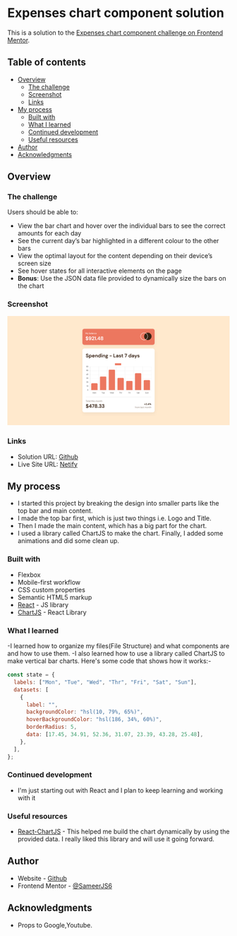 # Expenses chart component solution

This is a solution to the [Expenses chart component challenge on Frontend Mentor](https://www.frontendmentor.io/challenges/expenses-chart-component-e7yJBUdjwt).

## Table of contents

- [Overview](#overview)
  - [The challenge](#the-challenge)
  - [Screenshot](#screenshot)
  - [Links](#links)
- [My process](#my-process)
  - [Built with](#built-with)
  - [What I learned](#what-i-learned)
  - [Continued development](#continued-development)
  - [Useful resources](#useful-resources)
- [Author](#author)
- [Acknowledgments](#acknowledgments)

## Overview

### The challenge

Users should be able to:

- View the bar chart and hover over the individual bars to see the correct amounts for each day
- See the current day’s bar highlighted in a different colour to the other bars
- View the optimal layout for the content depending on their device’s screen size
- See hover states for all interactive elements on the page
- **Bonus**: Use the JSON data file provided to dynamically size the bars on the chart

### Screenshot

![](./Preview.png)

### Links

- Solution URL: [Github](https://github.com/SameerJS6/React-Project/tree/master/Expenses-Chart)
- Live Site URL: [Netify](https://expenses-chart-singh.netlify.app/)

## My process

- I started this project by breaking the design into smaller parts like the top bar and main content.
- I made the top bar first, which is just two things i.e. Logo and Title.
- Then I made the main content, which has a big part for the chart.
- I used a library called ChartJS to make the chart. Finally, I added some animations and did some clean up.

### Built with

- Flexbox
- Mobile-first workflow
- CSS custom properties
- Semantic HTML5 markup
- [React](https://reactjs.org/) - JS library
- [ChartJS](https://react-chartjs-2.js.org/) - React Library

### What I learned

-I learned how to organize my files(File Structure) and what components are and how to use them.
-I also learned how to use a library called ChartJS to make vertical bar charts. Here's some code that shows how it works:-

```javascript react
const state = {
  labels: ["Mon", "Tue", "Wed", "Thr", "Fri", "Sat", "Sun"],
  datasets: [
    {
      label: "",
      backgroundColor: "hsl(10, 79%, 65%)",
      hoverBackgroundColor: "hsl(186, 34%, 60%)",
      borderRadius: 5,
      data: [17.45, 34.91, 52.36, 31.07, 23.39, 43.28, 25.48],
    },
  ],
};
```

### Continued development

- I'm just starting out with React and I plan to keep learning and working with it

### Useful resources

- [React-ChartJS](https://react-chartjs-2.js.org/) - This helped me build the chart dynamically by using the provided data. I really liked this library and will use it going forward.

## Author

- Website - [Github](https://github.com/SameerJS6)
- Frontend Mentor - [@SameerJS6](https://www.frontendmentor.io/profile/Sameerjs6)

## Acknowledgments

- Props to Google,Youtube.
